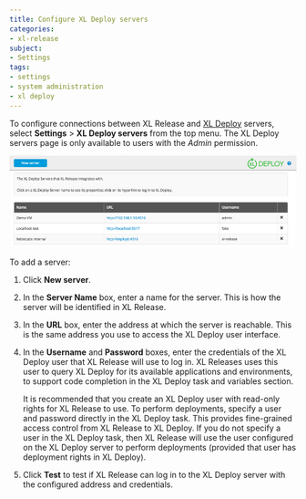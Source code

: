 ```yaml
---
title: Configure XL Deploy servers
categories:
- xl-release
subject:
- Settings
tags:
- settings
- system administration
- xl deploy
---
```


To configure connections between XL Release and [XL Deploy](/xl-deploy/) servers, select **Settings** > **XL Deploy servers** from the top menu. The XL Deploy servers page is only available to users with the *Admin* permission. 

![XL Deploy Servers](../images/deployit-servers.png)

To add a server:

1. Click **New server**.
2. In the **Server Name** box, enter a name for the server. This is how the server will be identified in XL Release.
3. In the **URL** box, enter the address at which the server is reachable. This is the same address you use to access the XL Deploy user interface.
4. In the **Username** and **Password** boxes, enter the credentials of the XL Deploy user that XL Release will use to log in. XL Releases uses this user to query XL Deploy for its available applications and environments, to support code completion in the XL Deploy task and variables section.

    It is recommended that you create an XL Deploy user with read-only rights for XL Release to use. To perform deployments, specify a user and password directly in the XL Deploy task. This provides fine-grained access control from XL Release to XL Deploy. If you do not specify a user in the XL Deploy task, then XL Release will use the user configured on the XL Deploy server to perform deployments (provided that user has deployment rights in XL Deploy).

5. Click **Test** to test if XL Release can log in to the XL Deploy server with the configured address and credentials.
